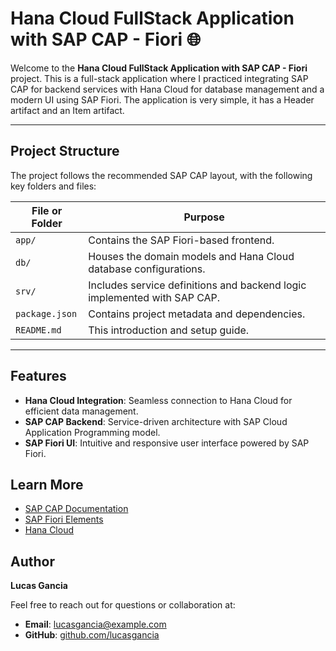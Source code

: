 # Hana Cloud FullStack Application with SAP CAP - Fiori 🌐

Welcome to the **Hana Cloud FullStack Application with SAP CAP - Fiori** project. This is a full-stack application where I practiced integrating SAP CAP for backend services with Hana Cloud for database management and a modern UI using SAP Fiori. The application is very simple, it has a Header artifact and an Item artifact.

---

## Project Structure

The project follows the recommended SAP CAP layout, with the following key folders and files:

| File or Folder | Purpose |
|----------------|---------|
| `app/`         | Contains the SAP Fiori-based frontend. |
| `db/`          | Houses the domain models and Hana Cloud database configurations. |
| `srv/`         | Includes service definitions and backend logic implemented with SAP CAP. |
| `package.json` | Contains project metadata and dependencies. |
| `README.md`    | This introduction and setup guide. |

---

## Features

- **Hana Cloud Integration**: Seamless connection to Hana Cloud for efficient data management.
- **SAP CAP Backend**: Service-driven architecture with SAP Cloud Application Programming model.
- **SAP Fiori UI**: Intuitive and responsive user interface powered by SAP Fiori.


## Learn More

- [SAP CAP Documentation](https://cap.cloud.sap/docs/)
- [SAP Fiori Elements](https://experience.sap.com/fiori-design-web/)
- [Hana Cloud](https://www.sap.com/products/technology-platform/hana.html)


## Author

**Lucas Gancia**

Feel free to reach out for questions or collaboration at:

- **Email**: [lucasgancia@example.com](mailto:lucasgancia@example.com)
- **GitHub**: [github.com/lucasgancia](https://github.com/lucasgancia)
